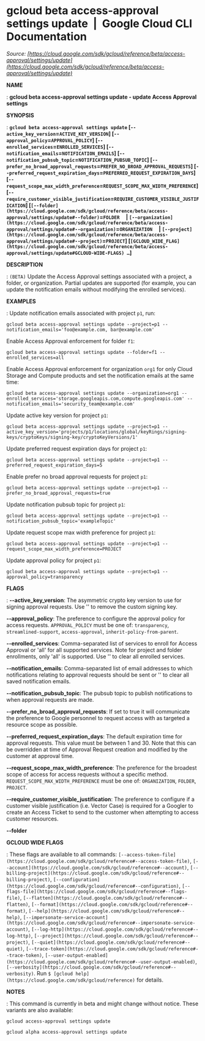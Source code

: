 # gcloud beta access-approval settings update  |  Google Cloud CLI Documentation

*Source: [https://cloud.google.com/sdk/gcloud/reference/beta/access-approval/settings/update](https://cloud.google.com/sdk/gcloud/reference/beta/access-approval/settings/update)*

**NAME**

: **gcloud beta access-approval settings update - update Access Approval settings**

**SYNOPSIS**

: **`gcloud beta access-approval settings update` [`--active_key_version`=`ACTIVE_KEY_VERSION`] [`--approval_policy`=`APPROVAL_POLICY`] [`--enrolled_services`=`ENROLLED_SERVICES`] [`--notification_emails`=`NOTIFICATION_EMAILS`] [`--notification_pubsub_topic`=`NOTIFICATION_PUBSUB_TOPIC`] [`--prefer_no_broad_approval_requests`=`PREFER_NO_BROAD_APPROVAL_REQUESTS`] [`--preferred_request_expiration_days`=`PREFERRED_REQUEST_EXPIRATION_DAYS`] [`--request_scope_max_width_preference`=`REQUEST_SCOPE_MAX_WIDTH_PREFERENCE`] [`--require_customer_visible_justification`=`REQUIRE_CUSTOMER_VISIBLE_JUSTIFICATION`] [`[--folder](https://cloud.google.com/sdk/gcloud/reference/beta/access-approval/settings/update#--folder)`=`FOLDER`     | `[--organization](https://cloud.google.com/sdk/gcloud/reference/beta/access-approval/settings/update#--organization)`=`ORGANIZATION`     | `[--project](https://cloud.google.com/sdk/gcloud/reference/beta/access-approval/settings/update#--project)`=`PROJECT`] [`[GCLOUD_WIDE_FLAG](https://cloud.google.com/sdk/gcloud/reference/beta/access-approval/settings/update#GCLOUD-WIDE-FLAGS) …`]**

**DESCRIPTION**

: `(BETA)` Update the Access Approval settings associated with a
project, a folder, or organization. Partial updates are supported (for example,
you can update the notification emails without modifying the enrolled services).

**EXAMPLES**

: Update notification emails associated with project `p1`, run:

```
gcloud beta access-approval settings update --project=p1 --notification_emails='foo@example.com, bar@example.com'
```

Enable Access Approval enforcement for folder `f1`:

```
gcloud beta access-approval settings update --folder=f1 --enrolled_services=all
```

Enable Access Approval enforcement for organization `org1` for only
Cloud Storage and Compute products and set the notification emails at the same
time:

```
gcloud beta access-approval settings update --organization=org1 --enrolled_services='storage.googleapis.com,compute.googleapis.com' --notification_emails='security_team@example.com'
```

Update active key version for project `p1`:

```
gcloud beta access-approval settings update --project=p1 --active_key_version='projects/p1/locations/global/keyRings/signing-keys/cryptoKeys/signing-key/cryptoKeyVersions/1'
```

Update preferred request expiration days for project `p1`:

```
gcloud beta access-approval settings update --project=p1 --preferred_request_expiration_days=5
```

Enable prefer no broad approval requests for project `p1`:

```
gcloud beta access-approval settings update --project=p1 --prefer_no_broad_approval_requests=true
```

Update notification pubsub topic for project `p1`:

```
gcloud beta access-approval settings update --project=p1 --notification_pubsub_topic='exampleTopic'
```

Update request scope max width preference for project `p1`:

```
gcloud beta access-approval settings update --project=p1 --request_scope_max_width_preference=PROJECT
```

Update approval policy for project `p1`:

```
gcloud beta access-approval settings update --project=p1 --approval_policy=transparency
```

**FLAGS**

: **--active_key_version**:
The asymmetric crypto key version to use for signing approval requests. Use ''
to remove the custom signing key.

**--approval_policy**:
The preference to configure the approval policy for access requests.
`APPROVAL_POLICY` must be one of:
`transparency`, `streamlined-support`,
`access-approval`, `inherit-policy-from-parent`.

**--enrolled_services**:
Comma-separated list of services to enroll for Access Approval or 'all' for all
supported services. Note for project and folder enrollments, only 'all' is
supported. Use '' to clear all enrolled services.

**--notification_emails**:
Comma-separated list of email addresses to which notifications relating to
approval requests should be sent or '' to clear all saved notification emails.

**--notification_pubsub_topic**:
The pubsub topic to publish notifications to when approval requests are made.

**--prefer_no_broad_approval_requests**:
If set to true it will communicate the preference to Google personnel to request
access with as targeted a resource scope as possible.

**--preferred_request_expiration_days**:
The default expiration time for approval requests. This value must be between 1
and 30. Note that this can be overridden at time of Approval Request creation
and modified by the customer at approval time.

**--request_scope_max_width_preference**:
The preference for the broadest scope of access for access requests without a
specific method. `REQUEST_SCOPE_MAX_WIDTH_PREFERENCE` must
be one of: `ORGANIZATION`, `FOLDER`, `PROJECT`.

**--require_customer_visible_justification**:
The preference to configure if a customer visible justification (i.e. Vector
Case) is required for a Googler to create an Access Ticket to send to the
customer when attempting to access customer resources.

**--folder**

**GCLOUD WIDE FLAGS**

: These flags are available to all commands: `[--access-token-file](https://cloud.google.com/sdk/gcloud/reference#--access-token-file)`,
`[--account](https://cloud.google.com/sdk/gcloud/reference#--account)`, `[--billing-project](https://cloud.google.com/sdk/gcloud/reference#--billing-project)`,
`[--configuration](https://cloud.google.com/sdk/gcloud/reference#--configuration)`,
`[--flags-file](https://cloud.google.com/sdk/gcloud/reference#--flags-file)`,
`[--flatten](https://cloud.google.com/sdk/gcloud/reference#--flatten)`, `[--format](https://cloud.google.com/sdk/gcloud/reference#--format)`, `[--help](https://cloud.google.com/sdk/gcloud/reference#--help)`, `[--impersonate-service-account](https://cloud.google.com/sdk/gcloud/reference#--impersonate-service-account)`,
`[--log-http](https://cloud.google.com/sdk/gcloud/reference#--log-http)`,
`[--project](https://cloud.google.com/sdk/gcloud/reference#--project)`, `[--quiet](https://cloud.google.com/sdk/gcloud/reference#--quiet)`, `[--trace-token](https://cloud.google.com/sdk/gcloud/reference#--trace-token)`, `[--user-output-enabled](https://cloud.google.com/sdk/gcloud/reference#--user-output-enabled)`,
`[--verbosity](https://cloud.google.com/sdk/gcloud/reference#--verbosity)`.
Run `$ [gcloud help](https://cloud.google.com/sdk/gcloud/reference)` for details.

**NOTES**

: This command is currently in beta and might change without notice. These
variants are also available:

```
gcloud access-approval settings update
```

```
gcloud alpha access-approval settings update
```